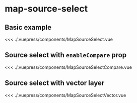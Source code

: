 # map-source-select

## Basic example
<example file="MapSourceSelect.vue" />

<<< ./.vuepress/components/MapSourceSelect.vue

## Source select with `enableCompare` prop
<example file="MapSourceSelectCompare.vue" />

<<< ./.vuepress/components/MapSourceSelectCompare.vue

## Source select with vector layer
<example file="MapSourceSelectVector.vue" />

<<< ./.vuepress/components/MapSourceSelectVector.vue